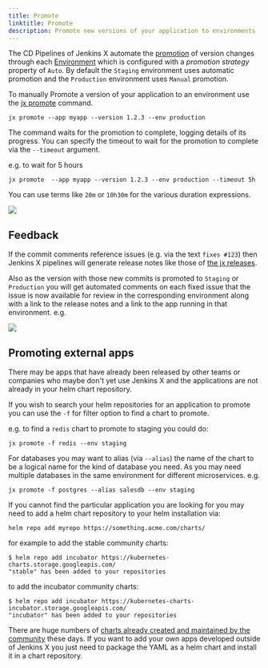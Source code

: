 ```yaml
---
title: Promote
linktitle: Promote
description: Promote new versions of your application to environments 
---
```



The CD Pipelines of Jenkins X automate the [promotion](/about/features/#promotion) of version changes through each [Environment](/about/features/#environments) which is configured with a _promotion strategy_ property of `Auto`. By default the `Staging` environment uses automatic promotion and the `Production` environment uses `Manual` promotion. 

To manually Promote a version of your application to an environment use the [jx promote](/commands/jx_promote) command.

```shell 
jx promote --app myapp --version 1.2.3 --env production
```

The command waits for the promotion to complete, logging details of its progress. You can specify the timeout to wait for the promotion to complete via the `--timeout` argument.

e.g. to wait for 5 hours


```shell 
jx promote  --app myapp --version 1.2.3 --env production --timeout 5h
```

You can use terms like `20m` or `10h30m` for the various duration expressions.

<img src="/images/overview.png" class="img-thumbnail">


## Feedback

If the commit comments reference issues (e.g. via the text `fixes #123`) then Jenkins X pipelines will generate release notes like those of [the jx releases](https://github.com/jenkins-x/jx/releases).

Also as the version with those new commits is promoted to `Staging` or `Production` you will get automated comments on each fixed issue that the issue is now available for review in the corresponding environment along with a link to the release notes and a link to the app running in that environment. e.g.

<img src="/images/issue-comment.png" class="img-thumbnail">


## Promoting external apps

There may be apps that have already been released by other teams or companies who maybe don't yet use Jenkins X and the applications are not already in your helm chart repository.

If you wish to search your helm repositories for an application to promote you can use the `-f` for filter option to find a chart to promote.

e.g. to find a `redis` chart to promote to staging you could do:

```shell 
jx promote -f redis --env staging
```

For databases you may want to alias (via `--alias`) the name of the chart to be a logical name for the kind of database you need. As you may need multiple databases in the same environment for different microservices. e.g. 

```shell 
jx promote -f postgres --alias salesdb --env staging
```

If you cannot find the particular application you are looking for you may need to add a helm chart repository to your helm installation via:

```shell 
helm repo add myrepo https://something.acme.com/charts/
```

for example to add the stable community charts:

```shell 
$ helm repo add incubator https://kubernetes-charts.storage.googleapis.com/
"stable" has been added to your repositories
```
  
to add the incubator community charts:

```shell 
$ helm repo add incubator https://kubernetes-charts-incubator.storage.googleapis.com/
"incubator" has been added to your repositories
```  

There are huge numbers of [charts already created and maintained by the community](https://github.com/helm/charts/tree/master/stable) these days. If you want to add your own apps developed outside of Jenkins X you just need to package the YAML as a helm chart and install it in a chart repository.





